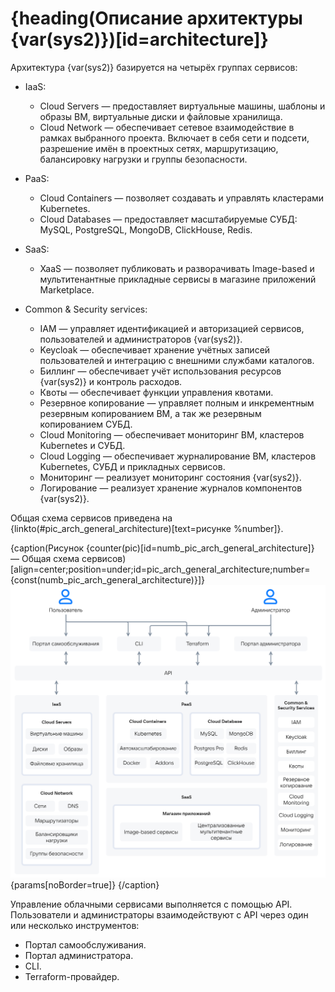 # {heading(Описание архитектуры {var(sys2)})[id=architecture]}

Архитектура {var(sys2)} базируется на четырёх группах сервисов:

* IaaS:

   * Cloud Servers — предоставляет виртуальные машины, шаблоны и образы ВМ, виртуальные диски и файловые хранилища.
   * Cloud Network — обеспечивает сетевое взаимодействие в рамках выбранного проекта. Включает в себя сети и подсети, разрешение имён в проектных сетях, маршрутизацию, балансировку нагрузки и группы безопасности.

* PaaS:

   * Cloud Containers — позволяет создавать и управлять кластерами Kubernetes.
   * Cloud Databases — предоставляет масштабируемые СУБД: MySQL, PostgreSQL, MongoDB, ClickHouse, Redis.

* SaaS:

   * XaaS — позволяет публиковать и разворачивать Image-based и мультитенантные прикладные сервисы в магазине приложений Marketplace.

* Common & Security services:

   * IAM — управляет идентификацией и авторизацией сервисов, пользователей и администраторов {var(sys2)}.
   * Keycloak — обеспечивает хранение учётных записей пользователей и интеграцию с внешними службами каталогов.
   * Биллинг — обеспечивает учёт использования ресурсов {var(sys2)} и контроль расходов.
   * Квоты — обеспечивает функции управления квотами.
   * Резервное копирование — управляет полным и инкрементным резервным копированием ВМ, а так же резервным копированием СУБД.
   * Cloud Monitoring — обеспечивает мониторинг ВМ, кластеров Kubernetes и СУБД.
   * Cloud Logging — обеспечивает журналирование ВМ, кластеров Kubernetes, СУБД и прикладных сервисов.
   * Мониторинг — реализует мониторинг состояния {var(sys2)}.
   * Логирование — реализует хранение журналов компонентов {var(sys2)}.

Общая схема сервисов приведена на {linkto(#pic_arch_general_architecture)[text=рисунке %number]}.

{caption(Рисунок {counter(pic)[id=numb_pic_arch_general_architecture]} — Общая схема сервисов)[align=center;position=under;id=pic_arch_general_architecture;number={const(numb_pic_arch_general_architecture)}]}
![Общая схема сервисов](./assets/arch_general_architecture.png){params[noBorder=true]}
{/caption}

Управление облачными сервисами выполняется с помощью API. Пользователи и администраторы взаимодействуют с API через один или несколько инструментов:

* Портал самообслуживания.
* Портал администратора.
* CLI.
* Terraform-провайдер.
